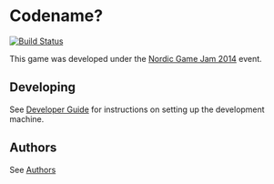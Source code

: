 Codename?
====================
[![Build Status](https://magnum.travis-ci.com/AndersRasmussen/NGJ2014.png?token=32UH3uMn1W3ZW8Sys8py&branch=master)](https://magnum.travis-ci.com/AndersRasmussen/NGJ2014)

This game was developed under the [Nordic Game Jam 2014](http://nordicgamejam.org/) event.

## Developing
See [Developer Guide](docs/DEVELOPERGUIDE.md) for instructions on setting up the development machine.

## Authors
See [Authors](docs/AUTHORS.md)